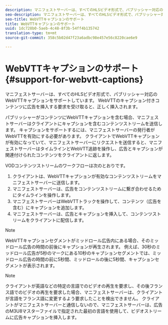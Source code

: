 ```yaml
---
description: マニフェストサーバーは、すべてのHLSビデオ形式で、パブリッシャー対応のWebVTTキャプションをサポートしています。 WebVTTのキャプション付きコンテンツに広告を挿入する要求を受け取ると、正しく挿入されます。
seo-description: マニフェストサーバーは、すべてのHLSビデオ形式で、パブリッシャー対応のWebVTTキャプションをサポートしています。 WebVTTのキャプション付きコンテンツに広告を挿入する要求を受け取ると、正しく挿入されます。
seo-title: WebVTTキャプションのサポート
title: WebVTTキャプションのサポート
uuid: 1dc728b0-5aeb-4c48-8f3b-54ff4b135742
translation-type: tm+mt
source-git-commit: 358c5b02d47f23a6adbc98e457e56c8220cae6e9

---
```



# WebVTTキャプションのサポート {#support-for-webvtt-captions}

マニフェストサーバーは、すべてのHLSビデオ形式で、パブリッシャー対応のWebVTTキャプションをサポートしています。 WebVTTのキャプション付きコンテンツに広告を挿入する要求を受け取ると、正しく挿入されます。

パブリッシャーがコンテンツにWebVTTキャプションを含む場合、マニフェストサーバーはクライアントにキャプションを含むコンテンツストリームを送信します。 キャプションをサポートするには、マニフェストサーバーの発行者がWebVTTを有効にする必要があります。 クライアントでWebVTTキャプションが有効になっていて、マニフェストサーバーにリクエストを送信すると、マニフェストサーバーはタイムラインとWebVTT追跡を操作し、広告とキャプションが関連付けられたコンテンツをクライアントに返します。

VODコンテンツストリームのワークフローは次のとおりです。

1. クライアントは、WebVTTキャプションが有効なコンテンツストリームをマニフェストサーバーに送信します。
1. マニフェストサーバーは、広告をコンテンツストリームに繋ぎ合わせるためにタイムラインを操作します。
1. マニフェストサーバーはWebVTTトラックを操作して、コンテンツ（広告を含む）にキャプションを追加します。
1. マニフェストサーバーは、広告とキャプションを挿入して、コンテンツストリームをクライアントに配信します。

>[!NOTE]
>
>WebVTTキャプションセグメントがミッドロール広告内にある場合、そのミッドロール広告の時間の前後にキャプションが再生されます。 例えば、30秒のミッドロール広告が5秒のマークにある10秒のキャプションセグメントでは、ミッドロール広告の時間の前に5秒間、ミッドロールの後に5秒間、キャプションセグメントが表示されます。

>[!NOTE]
>
>クライアントが英語などの特定の言語でのビデオの再生を要求し、その後フランス語でのビデオの再生を要求した場合、マニフェストサーバーは、クライアントが言語をフランス語に変更するよう要求したことを検出できません。 クライアントがマニフェストサーバーと通信しないので、マニフェストサーバーは、広告のM3U8マスターファイルで指定された最初の言語を使用して、ビデオストリームに広告キャプションを挿入します。